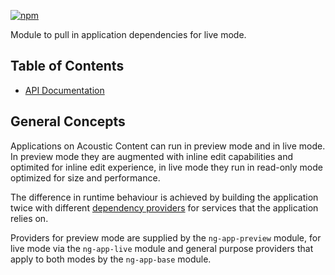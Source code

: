 [![npm](https://img.shields.io/npm/v/@acoustic-content-sdk/ng-app.svg?style=flat-square)](https://www.npmjs.com/package/@acoustic-content-sdk/ng-app)

Module to pull in application dependencies for live mode.

## Table of Contents

- [API Documentation](./markdown/ng-app.md)

## General Concepts

Applications on Acoustic Content can run in preview mode and in live mode. In preview mode they are augmented with inline edit capabilities and optimited for inline edit experience, in live mode they run in read-only mode optimized for size and performance.

The difference in runtime behaviour is achieved by building the application twice with different [dependency providers](https://angular.io/guide/dependency-injection) for services that the application relies on.

Providers for preview mode are supplied by the `ng-app-preview` module, for live mode via the `ng-app-live` module and general purpose providers that apply to both modes by the `ng-app-base` module.
